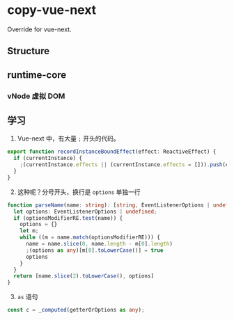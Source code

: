# copy-vue-next

Override for vue-next.

## Structure

## runtime-core

### vNode 虚拟 DOM

## 学习

1. Vue-next 中，有大量 `;` 开头的代码。

```ts
export function recordInstanceBoundEffect(effect: ReactiveEffect) {
  if (currentInstance) {
    ;(currentInstance.effects || (currentInstance.effects = [])).push(effect)
  }
}
```

2. 这种呢？分号开头，换行是 `options` 单独一行

```ts
function parseName(name: string): [string, EventListenerOptions | undefined] {
  let options: EventListenerOptions | undefined;
  if (optionsModifierRE.test(name)) {
    options = {}
    let m;
    while ((m = name.match(optionsModifierRE))) {
      name = name.slice(0, name.length - m[0].length)
      ;(options as any)[m[0].toLowerCase()] = true
      options
    }
  }
  return [name.slice(2).toLowerCase(), options]
}
```

3. `as` 语句

```ts
const c = _computed(getterOrOptions as any); 
```